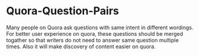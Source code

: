 # Quora-Question-Pairs
Many people on Quora ask questions with same intent in different wordings. For better user experience on quora, these questions should be merged togather so that writers do not need to answer same question multiple times. Also it will make discovery of content easier on quora. 
